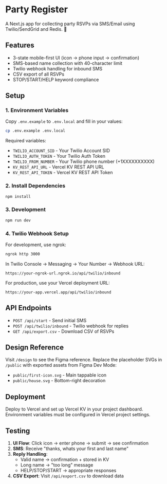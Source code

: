 # Party Register

A Next.js app for collecting party RSVPs via SMS/Email using Twilio/SendGrid and Redis. 🎉

## Features

- 3-state mobile-first UI (icon → phone input → confirmation)
- SMS-based name collection with 40-character limit
- Twilio webhook handling for inbound SMS
- CSV export of all RSVPs
- STOP/START/HELP keyword compliance

## Setup

### 1. Environment Variables

Copy `.env.example` to `.env.local` and fill in your values:

```bash
cp .env.example .env.local
```

Required variables:
- `TWILIO_ACCOUNT_SID` - Your Twilio Account SID
- `TWILIO_AUTH_TOKEN` - Your Twilio Auth Token  
- `TWILIO_FROM_NUMBER` - Your Twilio phone number (+1XXXXXXXXXX)
- `KV_REST_API_URL` - Vercel KV REST API URL
- `KV_REST_API_TOKEN` - Vercel KV REST API Token

### 2. Install Dependencies

```bash
npm install
```

### 3. Development

```bash
npm run dev
```

### 4. Twilio Webhook Setup

For development, use ngrok:
```bash
ngrok http 3000
```

In Twilio Console → Messaging → Your Number → Webhook URL:
```
https://your-ngrok-url.ngrok.io/api/twilio/inbound
```

For production, use your Vercel deployment URL:
```
https://your-app.vercel.app/api/twilio/inbound
```

## API Endpoints

- `POST /api/start` - Send initial SMS
- `POST /api/twilio/inbound` - Twilio webhook for replies
- `GET /api/export.csv` - Download CSV of RSVPs

## Design Reference

Visit `/design` to see the Figma reference. Replace the placeholder SVGs in `/public` with exported assets from Figma Dev Mode:

- `public/first-icon.svg` - Main tappable icon
- `public/house.svg` - Bottom-right decoration

## Deployment

Deploy to Vercel and set up Vercel KV in your project dashboard. Environment variables must be configured in Vercel project settings.

## Testing

1. **UI Flow**: Click icon → enter phone → submit → see confirmation
2. **SMS**: Receive "thanks, whats your first and last name"
3. **Reply Handling**: 
   - Valid name → confirmation + stored in KV
   - Long name → "too long" message
   - HELP/STOP/START → appropriate responses
4. **CSV Export**: Visit `/api/export.csv` to download data